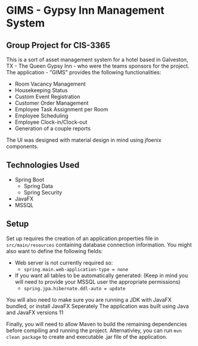 # GIMS - Gypsy Inn Management System
## Group Project for CIS-3365

This is a sort of asset management system for a hotel based in Galveston, TX - The Queen Gypsy Inn - who were the teams sponsors for the project. The application - "GIMS" provides the following functionalities:

  - Room Vacancy Management
  - Housekeeping Status
  - Custom Event Registration
  - Customer Order Management
  - Employee Task Assignment per Room
  - Employee Scheduling
  - Employee Clock-in/Clock-out
  - Generation of a couple reports
 
 The UI was designed with material design in mind using jfoenix components.

## Technologies Used
- Spring Boot
  - Spring Data
  - Spring Security
- JavaFX
- MSSQL

## Setup
Set up requires the creation of an application.properties file in `src/main/resources` containing database connection information. You might also want to define the following fields:

  - Web server is not currently required so:
    - `spring.main.web-application-type = none`
  - If you want all tables to be automatically generated: (Keep in mind you will need to provide your MSSQL user the appropriate permissions)
    - `spring.jpa.hibernate.ddl-auto = update`

You will also need to make sure you are running a JDK with JavaFX bundled, or install JavaFX Seperately
The application was built using Java and JavaFX versions 11 

Finally, you will need to allow Maven to build the remaining dependencies before compiling and running the project. Alternativley, you can run `mvn clean package` to create and executable .jar file of the application.
